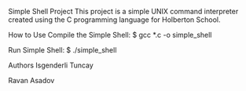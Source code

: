 Simple Shell Project
This project is a simple UNIX command interpreter created using the C programming language for Holberton School.

How to Use
Compile the Simple Shell: $ gcc *.c -o simple_shell

Run Simple Shell: $ ./simple_shell

Authors
Isgenderli Tuncay

Ravan Asadov
